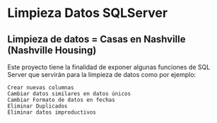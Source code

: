 # Limpieza Datos SQLServer

## Limpieza de datos = Casas en Nashville (Nashville Housing)

Este proyecto tiene la finalidad de exponer algunas funciones de SQL Server que servirán para la limpieza de datos como por ejemplo:
```
Crear nuevas columnas
Cambiar datos similares en datos únicos
Cambiar Formato de datos en fechas
Eliminar Duplicados
Eliminar datos improductivos
```
